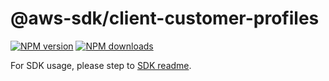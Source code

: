# @aws-sdk/client-customer-profiles

[![NPM version](https://img.shields.io/npm/v/@aws-sdk/client-customer-profiles/rc.svg)](https://www.npmjs.com/package/@aws-sdk/client-customer-profiles)
[![NPM downloads](https://img.shields.io/npm/dm/@aws-sdk/client-customer-profiles.svg)](https://www.npmjs.com/package/@aws-sdk/client-customer-profiles)

For SDK usage, please step to [SDK readme](https://github.com/aws/aws-sdk-js-v3).
